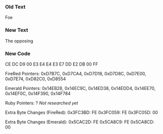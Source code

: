 ### Old Text
Foe

### New Text
The opposing

### New Code
CE DC D9 00 E3 E4 E4 E3 E7 DD E2 DB 00 FF

FireRed Pointers: 0xD7B7C, 0xD7CA4, 0xD7D18, 0xD7D8C, 0xD7E00, 0xD7E74, 0xD82C0, 0xD8554

Emerald Pointers: 0x14EB28, 0x14EC9C, 0x14ED38, 0x14EDD4, 0x14EE70, 0x14EF0C, 0x14F390, 0x14F784

Ruby Pointers: ? *Not researched yet*

Extra Byte Changes (FireRed):
0x3FC3BD: FE
0x3FC059: FE
0x3FC05D: 00

Extra Byte Changes (Emerald):
0x5CAC2D: FE
0x5CA8C9: FE 
0x5CA8CD: 00
